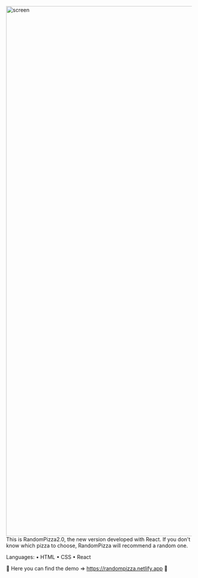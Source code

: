 <img width="1438" alt="screen" src="https://github.com/RiccardoCacio/randompizza2.0/assets/122369231/d097886c-6ee8-4fa5-8571-d0b4c3870b7c">
This is RandomPizza2.0, the new version developed with React. 
If you don't know which pizza to choose, 
RandomPizza will recommend a random one.

Languages:
• HTML
• CSS
• React

🍕 Here you can find the demo => https://randompizza.netlify.app 🍕
